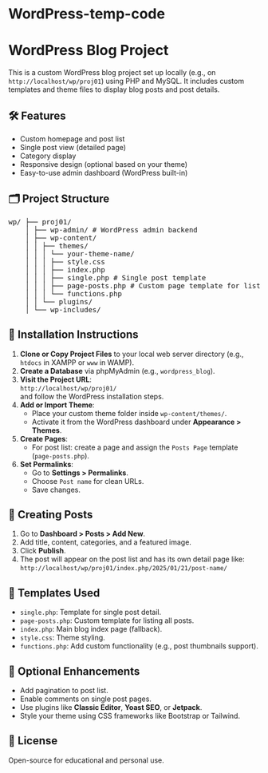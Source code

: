 # WordPress-temp-code

# WordPress Blog Project

This is a custom WordPress blog project set up locally (e.g., on `http://localhost/wp/proj01`) using PHP and MySQL. It includes custom templates and theme files to display blog posts and post details.

## 🛠️ Features

- Custom homepage and post list
- Single post view (detailed page)
- Category display
- Responsive design (optional based on your theme)
- Easy-to-use admin dashboard (WordPress built-in)

## 🗂️ Project Structure
<pre>
wp/ ├── proj01/ 
    │ ├── wp-admin/ # WordPress admin backend 
    │ ├── wp-content/
    │ │ ├── themes/ 
    │ │ │ └── your-theme-name/ 
    │ │ │ ├── style.css 
    │ │ │ ├── index.php 
    │ │ │ ├── single.php # Single post template 
    │ │ │ ├── page-posts.php # Custom page template for listing posts 
    │ │ │ └── functions.php 
    │ │ └── plugins/ 
    │ └── wp-includes/
</pre>

## 🚀 Installation Instructions

1. **Clone or Copy Project Files** to your local web server directory (e.g., `htdocs` in XAMPP or `www` in WAMP).
2. **Create a Database** via phpMyAdmin (e.g., `wordpress_blog`).
3. **Visit the Project URL**:  
   `http://localhost/wp/proj01/`  
   and follow the WordPress installation steps.
4. **Add or Import Theme**:  
   - Place your custom theme folder inside `wp-content/themes/`.
   - Activate it from the WordPress dashboard under **Appearance > Themes**.
5. **Create Pages**:
   - For post list: create a page and assign the `Posts Page` template (`page-posts.php`).
6. **Set Permalinks**:
   - Go to **Settings > Permalinks**.
   - Choose `Post name` for clean URLs.
   - Save changes.

## 📝 Creating Posts

1. Go to **Dashboard > Posts > Add New**.
2. Add title, content, categories, and a featured image.
3. Click **Publish**.
4. The post will appear on the post list and has its own detail page like:  
   `http://localhost/wp/proj01/index.php/2025/01/21/post-name/`

## 📁 Templates Used

- `single.php`: Template for single post detail.
- `page-posts.php`: Custom template for listing all posts.
- `index.php`: Main blog index page (fallback).
- `style.css`: Theme styling.
- `functions.php`: Add custom functionality (e.g., post thumbnails support).

## 🔧 Optional Enhancements

- Add pagination to post list.
- Enable comments on single post pages.
- Use plugins like **Classic Editor**, **Yoast SEO**, or **Jetpack**.
- Style your theme using CSS frameworks like Bootstrap or Tailwind.

## 📜 License

Open-source for educational and personal use.
